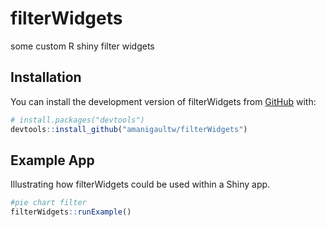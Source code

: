 # filterWidgets
 some custom R shiny filter widgets

## Installation

You can install the development version of filterWidgets from
[GitHub](https://github.com/) with:

``` r
# install.packages("devtools")
devtools::install_github("amanigaultw/filterWidgets")
```

## Example App

Illustrating how filterWidgets could be used within a Shiny app.

``` r
#pie chart filter
filterWidgets::runExample()

```
